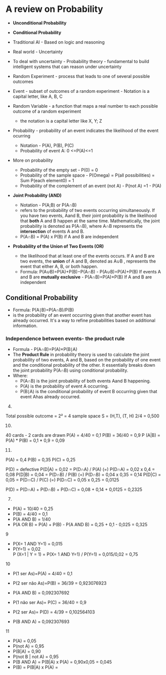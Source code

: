# A review on Probability

- **Unconditional Probability**
- **Conditional Probability**

- Traditional AI - Based on logic and reasoning
- Real world - Uncertainty
- To deal with uncertainty - Probability theory - fundamental to build intelligent systems that can reason under uncertainty

- Random Experiment - process that leads to one of several possible outcomes

- Event - subset of outcomes of a random experiment
	    - Notation is a capital letter, like A, B, C  

- Random Variable - a function that maps a real number to each possible outcome of a random experiment
	- the notation is a capital letter like X, Y; Z

- Probability - probability of an event indicates the likelihood of the event ocurring
	- Notation  - P(A), P(B), P(C)
	- Probability of event A: 0 <=P(A)<=1

- More on probability
	- Probability of the empty set - P(0) = 0
	- Probability of the sample space - P(Omega) = P(all possibilities) = Sum P(each element0) = 1
	- Probability of the complement of an event (not A) - P(not A) =1 - P(A)

- **Joint Probability (AND)**
	- Notation - P(A;B) or P(A∩B)
	- refers to the probability of two events occurring simultaneously. If you have two events, Aand B, their joint probability is the likelihood that **both** A and B happen at the same time. Mathematically, the joint probability is denoted as P(A∩B), where A∩B represents the **intersection** of events A and B.
	- P(A∩B) = P(A) x P(B) if A and B are independent
	
- **Probability of the Union of Two Events (OR)**
	- the likelihood that at least one of the events occurs. If A and B are two events, the **union** of A and B, denoted as A∪B , represents the event that either A, B, or both happen.
	- Formula: P(A∪B)=P(A)+P(B)−P(A∩B)
			- P(A∪B)=P(A)+P(B)  If events A and B are **mutually exclusive**
			- P(A∩B)=P(A)×P(B) If A and B are independent
## Conditional Probability

- Formula: P(A∣B)=P(A∩B)/P(B)​
- is the probability of an event occurring given that another event has already occurred. It's a way to refine probabilities based on additional information.

### Independence between events- the product rule
- Formula - P(A∩B)=P(A)×P(B∣A)
- The **Product Rule** in probability theory is used to calculate the joint probability of two events, A and B, based on the probability of one event and the conditional probability of the other. It essentially breaks down the joint probability P(A∩B) using conditional probability.
- Where:
	- P(A∩B) is the joint probability of both events Aand B happening.
	- P(A) is the probability of event A occurring.
	- P(B∣A) is the conditional probability of event B occurring given that event Ahas already occurred.

4.
Total possible outcome = 2² = 4
sample space  S = (H,T), (T, H) 
2/4 = 0,500

10.
40 cards - 2 cards are drawn
P(A) = 4/40 = 0,1
P(B) =  36/40 = 0,9
P (A|B) = P(A) * P(B) = 0,1 * 0,9 = 0,09

11.
P(A) = 0,4
P(B) = 0,35
P(C)  = 0,25

P(D)  = defective
P(D|A) = 0,02 = P(D∩A) / P(A) (=)  P(D∩A) = 0,02 x 0,4 = 0,08 
P(D|B) = 0,04 = P(D∩B) / P(B) (=) P(D∩B) = 0,04 x 0,35 = 0,14
P(D|C) = 0,05 = P(D∩C) / P(C) (=) P(D∩C) = 0,05 x 0,25 = 0,0125

P(D) = P(D∩A) + P(D∩B) +  P(D∩C) = 0,08 + 0,14 +  0,0125 = 0,2325

7. 
- P(A) = 10/40 = 0,25
- P(B) = 4/40 = 0,1
- P(A AND B) = 1/40 
- P(A OR B)  = P(A) + P(B) - P(A AND B) = 0,25 + 0,1 - 0,025 = 0,325

9 
- P(X= 1 AND Y=1) = 0,015
- P(Y=1) = 0,02
\
P (X=1 | Y = 1) = P(X= 1 AND Y=1) / P(Y=1) = 0,015/0,02 = 0,75

10 
- P(1 ser As)=P(A) = 4/40 = 0,1
- P(2 ser não As)=P(B) = 36/39 = 0,923076923
- P(A AND B) = 0,092307692

- P(1 não ser As)= P(C) = 36/40 = 0,9
- P(2 ser As)= P(D) = 4/39 = 0,102564103
- P(B AND A) = 0,092307693

11 
- P(A)  = 0,05
- P(not A) = 0,95
- P(B|A) = 0,90
- P(not B | not A) = 0,95
-  P(B AND A) = P(B|A) x P(A) = 0,90x0,05 = 0,045
- P(B) = P(B|A) x P(A) =  